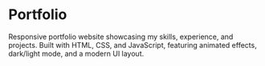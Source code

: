 # Portfolio
Responsive portfolio website showcasing my skills, experience, and projects. Built with HTML, CSS, and JavaScript, featuring animated effects, dark/light mode, and a modern UI layout.

